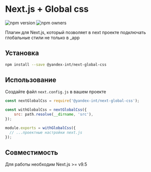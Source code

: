 # Next.js + Global css

![npm version](https://badger.yandex-team.ru/npm/@yandex-int/next-global-css/version.svg)
![npm owners](https://badger.yandex-team.ru/npm/@yandex-int/next-global-css/owner.svg)

Плагин для Next.js, который позволяет в next проекте подключать глобальные стили не только в \_app

## Установка

```sh
npm install --save @yandex-int/next-global-css
```

## Использование

Создайте файл `next.config.js` в вашем проекте

```javascript
const nextGlobalCss = require('@yandex-int/next-global-css');

const withGlobalCss = nextGlobalCss({
    src: path.resolve(__dirname, 'src'),
});

module.exports = withGlobalCss({
  // ...проектные настройки next.js
});
```

## Совместимость

Для работы необходим Next.js >= v9.5
